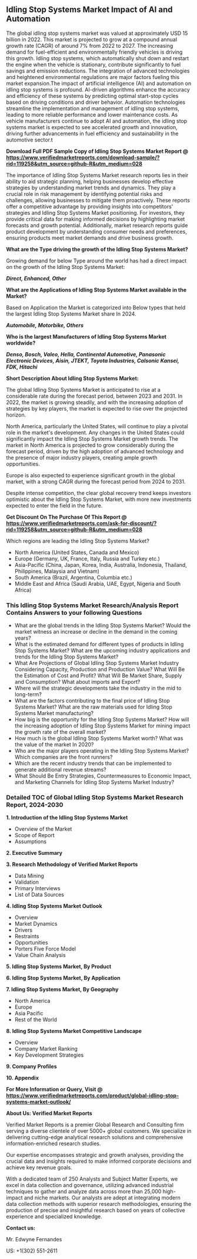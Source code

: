 <h2>Idling Stop Systems Market Impact of AI and Automation</h2>The global idling stop systems market was valued at approximately USD 15 billion in 2022. This market is projected to grow at a compound annual growth rate (CAGR) of around 7% from 2022 to 2027. The increasing demand for fuel-efficient and environmentally friendly vehicles is driving this growth. Idling stop systems, which automatically shut down and restart the engine when the vehicle is stationary, contribute significantly to fuel savings and emission reductions. The integration of advanced technologies and heightened environmental regulations are major factors fueling this market expansion.The impact of artificial intelligence (AI) and automation on idling stop systems is profound. AI-driven algorithms enhance the accuracy and efficiency of these systems by predicting optimal start-stop cycles based on driving conditions and driver behavior. Automation technologies streamline the implementation and management of idling stop systems, leading to more reliable performance and lower maintenance costs. As vehicle manufacturers continue to adopt AI and automation, the idling stop systems market is expected to see accelerated growth and innovation, driving further advancements in fuel efficiency and sustainability in the automotive sector.t</p><p id="" class=""><strong>Download Full PDF Sample Copy of Idling Stop Systems Market Report @ <a href="https://www.verifiedmarketreports.com/download-sample/?rid=119258&utm_source=github-R&utm_medium=028" target="_blank">https://www.verifiedmarketreports.com/download-sample/?rid=119258&utm_source=github-R&utm_medium=028</a></strong></p><p>The importance of&nbsp;Idling Stop Systems Market research reports lies in their ability to aid strategic planning, helping businesses develop effective strategies by understanding market trends and dynamics. They play a crucial role in risk management by identifying potential risks and challenges, allowing businesses to mitigate them proactively. These reports offer a competitive advantage by providing insights into competitors' strategies and Idling Stop Systems Market positioning. For investors, they provide critical data for making informed decisions by highlighting market forecasts and growth potential. Additionally, market research reports guide product development by understanding consumer needs and preferences, ensuring products meet market demands and drive business growth.</p><p><strong>What are the&nbsp;Type driving the growth of the Idling Stop Systems Market?</strong></p><p id="" class="">Growing demand for below Type around the world has had a direct impact on the growth of the Idling Stop Systems Market:</p><em><strong>Direct, Enhanced, Other</strong></em></p><strong>What are the&nbsp;Applications&nbsp;of Idling Stop Systems Market available in the Market?</strong></p><p id="" class="">Based on Application the Market is categorized into Below types that held the largest Idling Stop Systems Market share In 2024.</p><em><strong>Automobile, Motorbike, Others</strong></em></p><strong>Who is the largest Manufacturers of Idling Stop Systems Market worldwide?</strong></p><p><em><strong>Denso, Bosch, Valeo, Hella, Continental Automotive, Panasonic Electronic Devices, Aisin, JTEKT, Toyota Industries, Calsonic Kansei, FDK, Hitachi</strong></em></p><p id="" class=""><strong>Short Description About Idling Stop Systems Market:</strong></p><p>The global Idling Stop Systems Market is anticipated to rise at a considerable rate during the forecast period, between 2023 and 2031. In 2022, the market is growing steadily, and with the increasing adoption of strategies by key players, the market is expected to rise over the projected horizon.</p><p>North America, particularly the United States, will continue to play a pivotal role in the market's development. Any changes in the United States could significantly impact the Idling Stop Systems Market growth trends. The market in North America is projected to grow considerably during the forecast period, driven by the high adoption of advanced technology and the presence of major industry players, creating ample growth opportunities.</p><p>Europe is also expected to experience significant growth in the global market, with a strong CAGR during the forecast period from 2024 to 2031.</p><p>Despite intense competition, the clear global recovery trend keeps investors optimistic about the Idling Stop Systems Market, with more new investments expected to enter the field in the future.</p><p id="" class=""><strong>Get Discount On The Purchase Of This Report @ <a href="https://www.verifiedmarketreports.com/ask-for-discount/?rid=119258&utm_source=github-R&utm_medium=028" target="_blank">https://www.verifiedmarketreports.com/ask-for-discount/?rid=119258&utm_source=github-R&utm_medium=028</a></strong></p>Which regions are leading the Idling Stop Systems Market?</p><ul><li>North America (United States, Canada and Mexico)</li><li>Europe (Germany, UK, France, Italy, Russia and Turkey etc.)</li><li>Asia-Pacific (China, Japan, Korea, India, Australia, Indonesia, Thailand, Philippines, Malaysia and Vietnam)</li><li>South America (Brazil, Argentina, Columbia etc.)</li><li>Middle East and Africa (Saudi Arabia, UAE, Egypt, Nigeria and South Africa)</li></ul><h3 id="" class="">This Idling Stop Systems Market Research/Analysis Report Contains Answers to your following Questions</h3><ul><li>What are the global trends in the Idling Stop Systems Market? Would the market witness an increase or decline in the demand in the coming years?</li><li>What is the estimated demand for different types of products in Idling Stop Systems Market? What are the upcoming industry applications and trends for the Idling Stop Systems Market?</li><li>What Are Projections of Global Idling Stop Systems Market Industry Considering Capacity, Production and Production Value? What Will Be the Estimation of Cost and Profit? What Will Be Market Share, Supply and Consumption? What about imports and Export?</li><li>Where will the strategic developments take the industry in the mid to long-term?</li><li>What are the factors contributing to the final price of Idling Stop Systems Market? What are the raw materials used for Idling Stop Systems Market manufacturing?</li><li>How big is the opportunity for the Idling Stop Systems Market? How will the increasing adoption of Idling Stop Systems Market for mining impact the growth rate of the overall market?</li><li>How much is the global Idling Stop Systems Market worth? What was the value of the market In 2020?</li><li>Who are the major players operating in the Idling Stop Systems Market? Which companies are the front runners?</li><li>Which are the recent industry trends that can be implemented to generate additional revenue streams?</li><li>What Should Be Entry Strategies, Countermeasures to Economic Impact, and Marketing Channels for Idling Stop Systems Market Industry?</li></ul><h3 id="" class="">Detailed TOC of Global Idling Stop Systems Market Research Report, 2024-2030</h3><p id="" class=""><strong>1. Introduction of the Idling Stop Systems Market</strong></p><ul><li>Overview of the Market</li><li>Scope of Report</li><li>Assumptions</li></ul><p id="" class=""><strong>2. Executive Summary</strong></p><p id="" class=""><strong>3. Research Methodology of Verified Market Reports</strong></p><ul><li>Data Mining</li><li>Validation</li><li>Primary Interviews</li><li>List of Data Sources</li></ul><p id="" class=""><strong>4. Idling Stop Systems Market Outlook</strong></p><ul><li>Overview</li><li>Market Dynamics</li><li>Drivers</li><li>Restraints</li><li>Opportunities</li><li>Porters Five Force Model</li><li>Value Chain Analysis</li></ul><p id="" class=""><strong>5. Idling Stop Systems Market, By Product</strong></p><p id="" class=""><strong>6. Idling Stop Systems Market, By Application</strong></p><p id="" class=""><strong>7. Idling Stop Systems Market, By Geography</strong></p><ul><li>North America</li><li>Europe</li><li>Asia Pacific</li><li>Rest of the World</li></ul><p id="" class=""><strong>8. Idling Stop Systems Market Competitive Landscape</strong></p><ul><li>Overview</li><li>Company Market Ranking</li><li>Key Development Strategies</li></ul><p id="" class=""><strong>9. Company Profiles</strong></p><p id="" class=""><strong>10. Appendix</strong></p><p id="" class=""><strong>For More Information or Query, Visit @ <a href="https://www.verifiedmarketreports.com/product/global-idling-stop-systems-market-outlook/" target="_blank">https://www.verifiedmarketreports.com/product/global-idling-stop-systems-market-outlook/</a></strong></p><p id="" class=""><strong>About Us: Verified Market Reports</strong></p><p id="" class="">Verified Market Reports is a premier Global Research and Consulting firm serving a diverse clientele of over 5000+ global customers. We specialize in delivering cutting-edge analytical research solutions and comprehensive information-enriched research studies.</p><p id="" class="">Our expertise encompasses strategic and growth analyses, providing the crucial data and insights required to make informed corporate decisions and achieve key revenue goals.</p><p id="" class="">With a dedicated team of 250 Analysts and Subject Matter Experts, we excel in data collection and governance, utilizing advanced industrial techniques to gather and analyze data across more than 25,000 high-impact and niche markets. Our analysts are adept at integrating modern data collection methods with superior research methodologies, ensuring the production of precise and insightful research based on years of collective experience and specialized knowledge.</p><p id="" class=""><strong>Contact us:</strong></p><p id="" class="">Mr. Edwyne Fernandes</p><p id="" class="">US: +1(302) 551-2611</p>